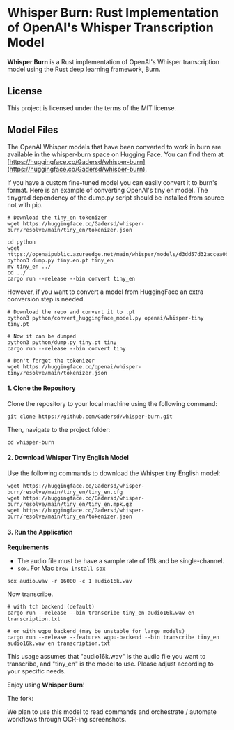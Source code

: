# Whisper Burn: Rust Implementation of OpenAI's Whisper Transcription Model

**Whisper Burn** is a Rust implementation of OpenAI's Whisper transcription model using the Rust deep learning framework, Burn.

## License

This project is licensed under the terms of the MIT license.

## Model Files

The OpenAI Whisper models that have been converted to work in burn are available in the whisper-burn space on Hugging Face. You can find them at [https://huggingface.co/Gadersd/whisper-burn](https://huggingface.co/Gadersd/whisper-burn).

If you have a custom fine-tuned model you can easily convert it to burn's format. Here is an example of converting OpenAI's tiny en model. The tinygrad dependency of the dump.py script should be installed from source not with pip.

```
# Download the tiny_en tokenizer
wget https://huggingface.co/Gadersd/whisper-burn/resolve/main/tiny_en/tokenizer.json

cd python
wget https://openaipublic.azureedge.net/main/whisper/models/d3dd57d32accea0b295c96e26691aa14d8822fac7d9d27d5dc00b4ca2826dd03/tiny.en.pt
python3 dump.py tiny.en.pt tiny_en
mv tiny_en ../
cd ../
cargo run --release --bin convert tiny_en
```

However, if you want to convert a model from HuggingFace an extra conversion step is needed.

```
# Download the repo and convert it to .pt
python3 python/convert_huggingface_model.py openai/whisper-tiny tiny.pt

# Now it can be dumped
python3 python/dump.py tiny.pt tiny
cargo run --release --bin convert tiny

# Don't forget the tokenizer
wget https://huggingface.co/openai/whisper-tiny/resolve/main/tokenizer.json
```

#### 1. Clone the Repository

Clone the repository to your local machine using the following command:

```
git clone https://github.com/Gadersd/whisper-burn.git
```

Then, navigate to the project folder:

```
cd whisper-burn
```

#### 2. Download Whisper Tiny English Model

Use the following commands to download the Whisper tiny English model:

```
wget https://huggingface.co/Gadersd/whisper-burn/resolve/main/tiny_en/tiny_en.cfg
wget https://huggingface.co/Gadersd/whisper-burn/resolve/main/tiny_en/tiny_en.mpk.gz
wget https://huggingface.co/Gadersd/whisper-burn/resolve/main/tiny_en/tokenizer.json
```

#### 3. Run the Application

**Requirements**

- The audio file must be have a sample rate of 16k and be single-channel.
- `sox`. For Mac `brew install sox`

```
sox audio.wav -r 16000 -c 1 audio16k.wav
```
Now transcribe.

```
# with tch backend (default)
cargo run --release --bin transcribe tiny_en audio16k.wav en transcription.txt

# or with wgpu backend (may be unstable for large models)
cargo run --release --features wgpu-backend --bin transcribe tiny_en audio16k.wav en transcription.txt
```

This usage assumes that "audio16k.wav" is the audio file you want to transcribe, and "tiny_en" is the model to use. Please adjust according to your specific needs.

Enjoy using **Whisper Burn**!

The fork:

We plan to use this model to read commands and orchestrate / automate workflows
through OCR-ing screenshots.